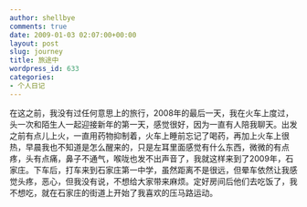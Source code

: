 ```yaml
---
author: shellbye
comments: true
date: 2009-01-03 02:07:00+00:00
layout: post
slug: journey
title: 旅途中
wordpress_id: 633
categories:
- 个人日记
---
```


   在这之前，我没有过任何意思上的旅行，2008年的最后一天，我在火车上度过，头一次和陌生人一起迎接新年的第一天，感觉很好，因为一直有人陪我聊天。出发之前有点儿上火，一直用药物抑制着，火车上睡前忘记了喝药，再加上火车上很热，早晨我也不知道是怎么醒来的，只是左耳里面感觉有什么东西，微微的有点疼，头有点痛，鼻子不通气，喉咙也发不出声音了，我就这样来到了2009年，石家庄。下车后，打车来到石家庄第一中学，虽然距离不是很远，但晕车依然让我感觉头疼，恶心，但我没有说，不想给大家带来麻烦。定好房间后他们去吃饭了，我不想吃，就在石家庄的街道上开始了我喜欢的压马路运动。  

